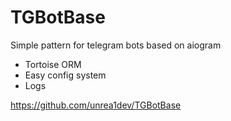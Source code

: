 # TGBotBase
Simple pattern for telegram bots based on aiogram

- Tortoise ORM
- Easy config system
- Logs

https://github.com/unrea1dev/TGBotBase
